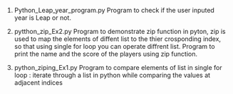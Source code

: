 1. Python_Leap_year_program.py
   Program to check if the user inputed year is Leap or not.
 
2. pytthon_zip_Ex2.py
   Program to demonstrate zip function in pyton, zip is used to map the elements of diffent list to the thier crosponding index, so that using single for loop you can operate diffrent list.
   Program to print the name and the score of the players using zip function.

3. python_ziping_Ex1.py
   Program to compare elements of list in single for loop :  iterate through a list in python while comparing the values at adjacent indices


